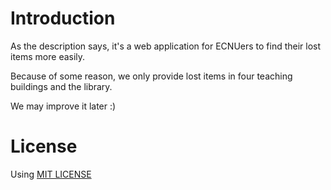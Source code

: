 # Introduction

As the description says, it's a web application for ECNUers to find their lost items more easily.

Because of some reason, we only provide lost items in four teaching buildings and the library. 

We may improve it later :)

# License

Using  [MIT LICENSE](http://mit-license.org/)